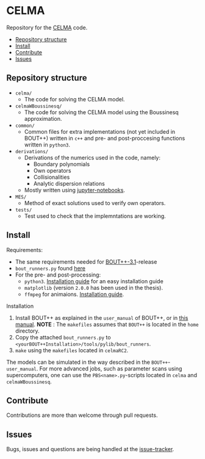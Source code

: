 # CELMA

Repository for the [CELMA](https://celma-project.github.io/) code.

* [Repository structure](#repository-structure)
* [Install](#install)
* [Contribute](#contribute)
* [Issues](#issue)

## Repository structure

* `celma/`
    * The code for solving the CELMA model.
* `celmaWBoussinesq/`
    * The code for solving the CELMA model using the Boussinesq approximation.
* `common/`
    * Common files for extra implementations (not yet included in BOUT++)
      written in `c++` and pre- and post-proccesing functions written in `python3`.
* `derivations/`
    * Derivations of the numerics used in the code, namely:
        * Boundary polynomials
        * Own operators
        * Collisionalities
        * Analytic dispersion relations
    * Mostly written using [jupyter-notebooks](http://jupyter.org/).
* `MES/`
    * Method of exact solutions used to verify own operators.
* `tests/`
    * Test used to check that the implemntations are working.

## Install

Requirements:

* The same requirements needed for [BOUT++-3.1](https://github.com/boutproject/BOUT-dev/releases/tag/v3.1)-release
* `bout_runners.py` found [here](https://github.com/CELMA-project/CELMA/releases/download/v0.1beta/bout_runners.py)
* For the pre- and post-processing:
    * `python3`. [Installation guide](https://github.com/loeiten/usingLinux/blob/master/installationProcedures/python.md)
      for an easy installation guide
    * `matplotlib` (version `2.0.0` has been used in the thesis).
    * `ffmpeg` for animaions. [Installation guide](https://github.com/loeiten/usingLinux/blob/master/installationProcedures/ffmpeg.md).

Installation

1. Install BOUT++ as explained in the `user_manual` of BOUT++, or in [this manual](https://github.com/loeiten/usingLinux/blob/master/installationProcedures/BOUT-dev.md).
   **NOTE** : The `makefiles` assumes that `BOUT++` is located in the `home`
   directory.
2. Copy the attached `bout_runners.py` to `<yourBOUT++Installation>/tools/pylib/bout_runners`.
3. `make` using the `makefiles` located in `celmaRC2`.

The models can be simulated in the way described in the `BOUT++`-`user_manual`.
For more advanced jobs, such as parameter scans using supercomputers, one can
use the `PBS<name>.py`-scripts located in `celma` and `celmaWBoussinesq`.

## Contribute

Contributions are more than welcome through pull requests.

## Issues

Bugs, issues and questions are being handled at the [issue-tracker](https://github.com/CELMA-project/CELMA/issues).
